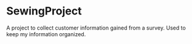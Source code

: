 # SewingProject
A project to collect customer information gained from a survey. Used to keep my information organized.
